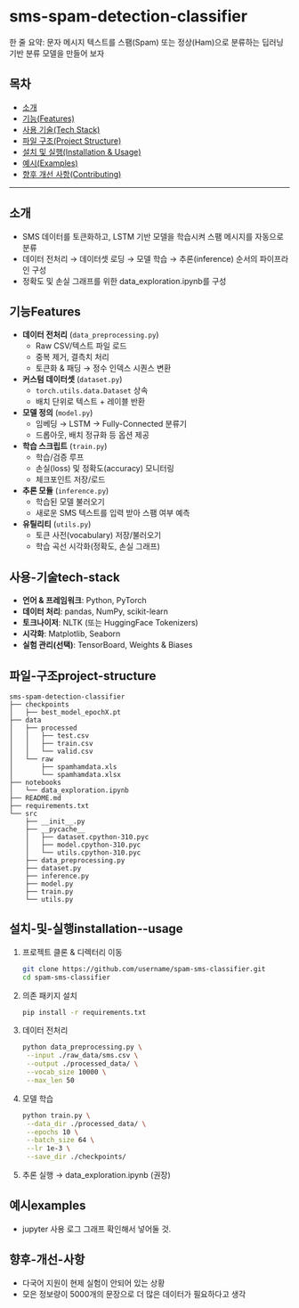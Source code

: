 # sms-spam-detection-classifier

한 줄 요약: 문자 메시지 텍스트를 스팸(Spam) 또는 정상(Ham)으로 분류하는 딥러닝 기반 분류 모델을 만들어 보자

## 목차
- [소개](#소개)
- [기능(Features)](#기능features)
- [사용 기술(Tech Stack)](#사용-기술tech-stack)
- [파일 구조(Project Structure)](#파일-구조project-structure)
- [설치 및 실행(Installation & Usage)](#설치-및-실행installation--usage)
- [예시(Examples)](#예시examples)
- [향후 개선 사항(Contributing)](#향후-개선-사항)

---

## 소개
- SMS 데이터를 토큰화하고, LSTM 기반 모델을 학습시켜 스팸 메시지를 자동으로 분류  
- 데이터 전처리 → 데이터셋 로딩 → 모델 학습 → 추론(inference) 순서의 파이프라인 구성
- 정확도 및 손실 그래프를 위한 data_exploration.ipynb를 구성

## 기능Features
- **데이터 전처리** (`data_preprocessing.py`)  
  - Raw CSV/텍스트 파일 로드  
  - 중복 제거, 결측치 처리  
  - 토큰화 & 패딩 → 정수 인덱스 시퀀스 변환  
- **커스텀 데이터셋** (`dataset.py`)  
  - `torch.utils.data.Dataset` 상속  
  - 배치 단위로 텍스트 + 레이블 반환  
- **모델 정의** (`model.py`)  
  - 임베딩 → LSTM → Fully-Connected 분류기  
  - 드롭아웃, 배치 정규화 등 옵션 제공  
- **학습 스크립트** (`train.py`)  
  - 학습/검증 루프  
  - 손실(loss) 및 정확도(accuracy) 모니터링  
  - 체크포인트 저장/로드  
- **추론 모듈** (`inference.py`)  
  - 학습된 모델 불러오기  
  - 새로운 SMS 텍스트를 입력 받아 스팸 여부 예측  
- **유틸리티** (`utils.py`)  
  - 토큰 사전(vocabulary) 저장/불러오기  
  - 학습 곡선 시각화(정확도, 손실 그래프)

## 사용-기술tech-stack
- **언어 & 프레임워크**: Python, PyTorch  
- **데이터 처리**: pandas, NumPy, scikit-learn  
- **토크나이저**: NLTK (또는 HuggingFace Tokenizers)  
- **시각화**: Matplotlib, Seaborn  
- **실험 관리(선택)**: TensorBoard, Weights & Biases


## 파일-구조project-structure
```
sms-spam-detection-classifier
├── checkpoints
│   ├── best_model_epochX.pt
├── data
│   ├── processed
│   │   ├── test.csv
│   │   ├── train.csv
│   │   └── valid.csv
│   └── raw
│       ├── spamhamdata.xls
│       └── spamhamdata.xlsx
├── notebooks
│   └── data_exploration.ipynb
├── README.md
├── requirements.txt
└── src
    ├── __init__.py
    ├── __pycache__
    │   ├── dataset.cpython-310.pyc
    │   ├── model.cpython-310.pyc
    │   └── utils.cpython-310.pyc
    ├── data_preprocessing.py
    ├── dataset.py
    ├── inference.py
    ├── model.py
    ├── train.py
    └── utils.py
```

## 설치-및-실행installation--usage
1. 프로젝트 클론 & 디렉터리 이동  
   ```bash
   git clone https://github.com/username/spam-sms-classifier.git
   cd spam-sms-classifier
2. 의존 패키지 설치
   ```bash
   pip install -r requirements.txt
3. 데이터 전처리
   ```bash
   python data_preprocessing.py \
    --input ./raw_data/sms.csv \
    --output ./processed_data/ \
    --vocab_size 10000 \
    --max_len 50
4. 모델 학습
   ```bash
   python train.py \
    --data_dir ./processed_data/ \
    --epochs 10 \
    --batch_size 64 \
    --lr 1e-3 \
    --save_dir ./checkpoints/
5. 추론 실행 &rightarrow; data_exploration.ipynb (권장)

## 예시examples
- jupyter 사용 로그 그래프 확인해서 넣어둘 것.

## 향후-개선-사항
- 다국어 지원이 현제 실험이 안되어 있는 상황
- 모은 정보량이 5000개의 문장으로 더 많은 데이터가 필요하다고 생각
  
